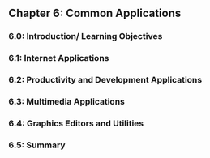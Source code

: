 Chapter 6: Common Applications
-----
### 6.0: Introduction/ Learning Objectives
### 6.1: Internet Applications
### 6.2: Productivity and Development Applications
### 6.3: Multimedia Applications
### 6.4: Graphics Editors and Utilities
### 6.5: Summary
